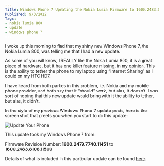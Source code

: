 ```yaml
---
Title: Windows Phone 7 Updating the Nokia Lumia Firmware to 1600.2483.8106.11500
Published: 9/3/2012
Tags:
- nokia lumia 800
- update
- windows phone 7
---
```


I woke up this morning to find that my shiny new Windows Phone 7, the Nokia Lumia 800, was telling me that I had a new update.

As some of you will know, I REALLY like the Nokia Lumia 800, it is a great piece of hardware, but it has one killer feature missing, in my opinion.  This is the ability to tether the phone to my laptop using “Internet Sharing” as I could on my HTC HD7.

I have heard from both parties in this problem, i.e. Nokia and my mobile phone provider, and both say that it “should” work, but alas, it doesn’t.  I was sort of hoping that this new update would bring with it the ability to tether, but alas, it didn’t.

In the style of my previous Windows Phone 7 update posts, here is the screen shot that greets you when you start to do this update:

![Update Your Phone](https://gep13wpstorage.blob.core.windows.net/gep13/2012/3/9/Firmware_Update.png)

This update took my Windows Phone 7 from:

Firmware Revision Number: **1600.2479.7740.11451** to **1600.2483.8106.11500**

Details of what is included in this particular update can be found [here](http://conversations.nokia.com/2012/01/18/new-software-update-for-the-nokia-lumia-800/).
